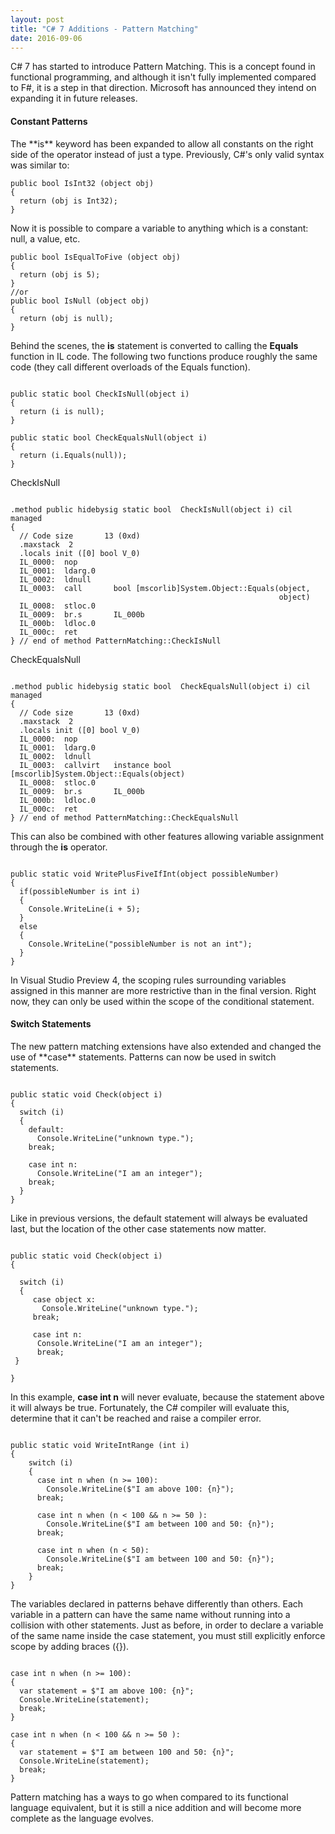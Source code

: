 ```yaml
---
layout: post
title: "C# 7 Additions - Pattern Matching"
date: 2016-09-06
---
```


C# 7 has started to introduce Pattern Matching.  This is a concept found in functional programming, and although it isn't fully implemented compared to F#, it is a step in that direction.  Microsoft has announced they intend on expanding it in future releases. 

<h4>Constant Patterns</h4> 
The **is** keyword has been expanded to allow all constants on the right side of the operator instead of just a type.  Previously, C#'s only valid syntax was similar to: 

```
public bool IsInt32 (object obj)
{
  return (obj is Int32);
}
```


Now it is possible to compare a variable to anything which is a constant: null, a value, etc. 

```
public bool IsEqualToFive (object obj)
{
  return (obj is 5);
}
//or 
public bool IsNull (object obj)
{
  return (obj is null);
}

```

Behind the scenes, the **is** statement is converted to calling the **Equals** function in IL code.  The following two functions produce roughly the same code (they call different overloads of the Equals function). 


```

public static bool CheckIsNull(object i)
{
  return (i is null);
}

public static bool CheckEqualsNull(object i)
{
  return (i.Equals(null));
}

```


CheckIsNull

```

.method public hidebysig static bool  CheckIsNull(object i) cil managed
{
  // Code size       13 (0xd)
  .maxstack  2
  .locals init ([0] bool V_0)
  IL_0000:  nop
  IL_0001:  ldarg.0
  IL_0002:  ldnull
  IL_0003:  call       bool [mscorlib]System.Object::Equals(object,
                                                            object)
  IL_0008:  stloc.0
  IL_0009:  br.s       IL_000b
  IL_000b:  ldloc.0
  IL_000c:  ret
} // end of method PatternMatching::CheckIsNull

```


CheckEqualsNull

```

.method public hidebysig static bool  CheckEqualsNull(object i) cil managed
{
  // Code size       13 (0xd)
  .maxstack  2
  .locals init ([0] bool V_0)
  IL_0000:  nop
  IL_0001:  ldarg.0
  IL_0002:  ldnull
  IL_0003:  callvirt   instance bool [mscorlib]System.Object::Equals(object)
  IL_0008:  stloc.0
  IL_0009:  br.s       IL_000b
  IL_000b:  ldloc.0
  IL_000c:  ret
} // end of method PatternMatching::CheckEqualsNull

```


This can also be combined with other features allowing variable assignment through the **is** operator.


```

public static void WritePlusFiveIfInt(object possibleNumber)
{
  if(possibleNumber is int i)
  {
    Console.WriteLine(i + 5);
  }
  else
  {
    Console.WriteLine("possibleNumber is not an int");
  }
}

```


In Visual Studio Preview 4, the scoping rules surrounding variables assigned in this manner are more restrictive than in the final version.  Right now, they can only be used within the scope of the conditional statement. 

<h4>Switch Statements</h4>
The new pattern matching extensions have also extended and changed the use of **case** statements.  Patterns can now be used in switch statements.  


```

public static void Check(object i)
{
  switch (i)
  {
    default:
      Console.WriteLine("unknown type.");
    break;

    case int n:
      Console.WriteLine("I am an integer");
    break;
  }
}

```


Like in previous versions, the default statement will always be evaluated last, but the location of the other case statements now matter.  

```

public static void Check(object i)
{

  switch (i)
  {
     case object x:
       Console.WriteLine("unknown type.");
     break;

     case int n:
      Console.WriteLine("I am an integer");
      break;
 }

}

```

In this example, **case int n** will never evaluate, because the statement above it will always be true.  Fortunately, the C# compiler will evaluate this, determine that it can't be reached and raise a compiler error.  

```

public static void WriteIntRange (int i)
{
    switch (i)
    {
      case int n when (n >= 100):
        Console.WriteLine($"I am above 100: {n}");
      break;

      case int n when (n < 100 && n >= 50 ):
        Console.WriteLine($"I am between 100 and 50: {n}");
      break;

      case int n when (n < 50):
        Console.WriteLine($"I am between 100 and 50: {n}");
      break;
    }
}

```


The variables declared in patterns behave differently than others.  Each variable in a pattern can have the same name without running into a collision with other statements.  Just as before, in order to declare a variable of the same name inside the case statement, you must still explicitly enforce scope by adding braces ({}).  

```

case int n when (n >= 100):
{
  var statement = $"I am above 100: {n}";
  Console.WriteLine(statement);
  break;
}

case int n when (n < 100 && n >= 50 ):
{
  var statement = $"I am between 100 and 50: {n}";
  Console.WriteLine(statement);
  break;
}

```


Pattern matching has a ways to go when compared to its functional language equivalent, but it is still a nice addition and will become more complete as the language evolves.